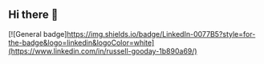 ## Hi there 👋

[![General badge]https://img.shields.io/badge/LinkedIn-0077B5?style=for-the-badge&logo=linkedin&logoColor=white](https://www.linkedin.com/in/russell-gooday-1b890a69/)
